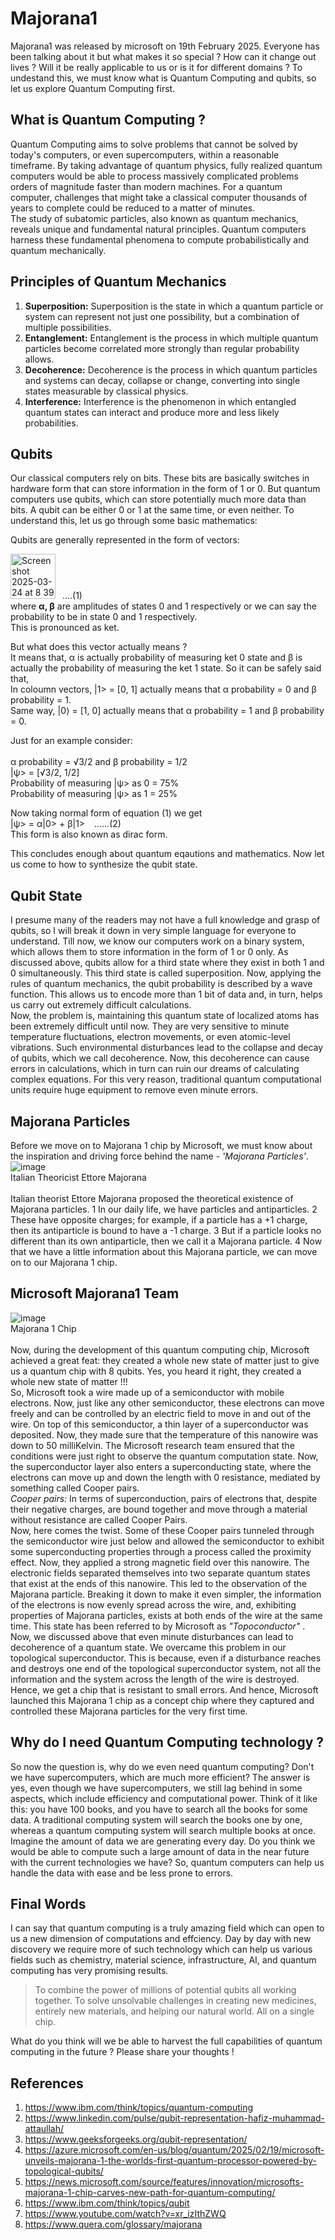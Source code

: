 # Majorana1

Majorana1 was released by microsoft on 19th February 2025. Everyone has been talking about it but what makes it so special ? How can it change out lives ? Will it be really applicable to us or is it for different domains ? To undestand this, we must know what is Quantum Computing and qubits, so let us explore Quantum Computing first.

## What is Quantum Computing ?

Quantum Computing aims to solve problems that cannot be solved by today's computers, or even supercomputers, within a reasonable timeframe. By taking advantage of quantum physics, fully realized quantum computers would be able to process massively complicated problems orders of magnitude faster than modern machines. For a quantum computer, challenges that might take a classical computer thousands of years to complete could be reduced to a matter of minutes.<br/>
The study of subatomic particles, also known as quantum mechanics, reveals unique and fundamental natural principles. Quantum computers harness these fundamental phenomena to compute probabilistically and quantum mechanically. <br/>

## Principles of Quantum Mechanics

1. **Superposition:** Superposition is the state in which a quantum particle or system can represent not just one possibility, but a combination of multiple possibilities.<br/>
2. **Entanglement:** Entanglement is the process in which multiple quantum particles become correlated more strongly than regular probability allows.<br/>
3. **Decoherence:** Decoherence is the process in which quantum particles and systems can decay, collapse or change, converting into single states measurable by classical physics.<br/>
4. **Interference:** Interference is the phenomenon in which entangled quantum states can interact and produce more and less likely probabilities.<br/>

## Qubits

Our classical computers rely on bits. These bits are basically switches in hardware form that can store information in the form of 1 or 0. But quantum computers use qubits, which can store potentially much more data than bits. A qubit can be either 0 or 1 at the same time, or even neither. To understand this, let us go through some basic mathematics:<br/>

Qubits are generally represented in the form of vectors:

<img width="72" alt="Screenshot 2025-03-24 at 8 39 42 PM" src="https://github.com/user-attachments/assets/b0209e82-9144-454a-9c89-1156c1cf61e6" /> &ensp;....(1) <br/>
where **α, β**
are amplitudes of states 0 and 1 respectively or we can say the probability to be in state 0 and 1 respectively.<br/>
This is pronounced as ket. <br/>

But what does this vector actually means ?
<br/>
It means that, α is actually probability of measuring ket 0 state and β is actually the probability of measuring the ket 1 state. So it can be safely said that,<br/>
In coloumn vectors, |1> = [0, 1] actually means that α probability = 0 and β probability = 1. <br/>
Same way, |0⟩ = [1, 0] actually means that α probability = 1 and β probability = 0. <br/>

Just for an example consider: <br/><br/>
α probability = √3/2    and β probability = 1/2 <br/>
|ψ> = [√3/2, 1/2] <br/>
Probability of measuring |ψ> as 0 = 75%  <br/>
Probability of measuring |ψ> as 1 = 25%  <br/>

Now taking normal form of equation (1) we get <br/>
|ψ> = α|0> + β|1>   &ensp; ......(2) <br/>
This form is also known as dirac form.<br/>

This concludes enough about quantum eqautions and mathematics. Now let us come to how to synthesize the qubit state.<br/>

## Qubit State
I presume many of the readers may not have a full knowledge and grasp of qubits, so I will break it down in very simple language for everyone to understand.
Till now, we know our computers work on a binary system, which allows them to store information in the form of 1 or 0 only. As discussed above, qubits allow for a third state where they exist in both 1 and 0 simultaneously. This third state is called superposition. Now, applying the rules of quantum mechanics, the qubit probability is described by a wave function. This allows us to encode more than 1 bit of data and, in turn, helps us carry out extremely difficult calculations. <br/>
Now, the problem is, maintaining this quantum state of localized atoms has been extremely difficult until now. They are very sensitive to minute temperature fluctuations, electron movements, or even atomic-level vibrations. Such environmental disturbances lead to the collapse and decay of qubits, which we call decoherence. Now, this decoherence can cause errors in calculations, which in turn can ruin our dreams of calculating complex equations. For this very reason, traditional quantum computational units require huge equipment to remove even minute errors.<br/>

## Majorana Particles
Before we move on to Majorana 1 chip by Microsoft, we must know about the inspiration and driving force behind the name - _'Majorana Particles'_. <br/> 
![image](https://github.com/user-attachments/assets/57a3065c-9e7c-4b9f-975b-8fa18f3e569c)<br/>
Italian Theoricist Ettore Majorana<br/><br/>
Italian theorist Ettore Majorana proposed the theoretical existence of Majorana particles. 1  In our daily life, we have particles and antiparticles. 2  These have opposite charges; for example, if a particle has a +1 charge, then its antiparticle is bound to have a -1 charge. 3  But if a particle looks no different than its own antiparticle, then we call it a Majorana particle. 4  Now that we have a little information about this Majorana particle, we can move on to our Majorana 1 chip.<br/>

## Microsoft Majorana1 Team
![image](https://github.com/user-attachments/assets/b4084180-dd2e-45e6-b895-b83bf4e04bd3)<br/>
Majorana 1 Chip<br/><br/>
Now, during the development of this quantum computing chip, Microsoft achieved a great feat: they created a whole new state of matter just to give us a quantum chip with 8 qubits. Yes, you heard it right, they created a whole new state of matter !!!<br/>
So, Microsoft took a wire made up of a semiconductor with mobile electrons. Now, just like any other semiconductor, these electrons can move freely and can be controlled by an electric field to move in and out of the wire. On top of this semiconductor, a thin layer of a superconductor was deposited. Now, they made sure that the temperature of this nanowire was down to 50 milliKelvin. The Microsoft research team ensured that the conditions were just right to observe the quantum computation state. Now, the superconductor layer also enters a superconducting state, where the electrons can move up and down the length with 0 resistance, mediated by something called Cooper pairs. <br/>
_Cooper pairs:_ In terms of superconduction, pairs of electrons that, despite their negative charges, are bound together and move through a material without resistance are called Cooper Pairs. <br/>
Now, here comes the twist. Some of these Cooper pairs tunneled through the semiconductor wire just below and allowed the semiconductor to exhibit some superconducting properties through a process called the proximity effect. Now, they applied a strong magnetic field over this nanowire. The electronic fields separated themselves into two separate quantum states that exist at the ends of this nanowire. This led to the observation of the Majorana particle. Breaking it down to make it even simpler, the information of the electrons is now evenly spread across the wire, and, exhibiting properties of Majorana particles, exists at both ends of the wire at the same time. This state has been referred to by Microsoft as _"Topoconductor"_ . <br/>
Now, we discussed above that even minute disturbances can lead to decoherence of a quantum state. We overcame this problem in our topological superconductor. This is because, even if a disturbance reaches and destroys one end of the topological superconductor system, not all the information and the system across the length of the wire is destroyed. Hence, we get a chip that is resistant to small errors. And hence, Microsoft launched this Majorana 1 chip as a concept chip where they captured and controlled these Majorana particles for the very first time. <br/>

## Why do I need Quantum Computing technology ?
So now the question is, why do we even need quantum computing? Don't we have supercomputers, which are much more efficient? The answer is yes, even though we have supercomputers, we still lag behind in some aspects, which include efficiency and computational power. Think of it like this: you have 100 books, and you have to search all the books for some data. A traditional computing system will search the books one by one, whereas a quantum computing system will search multiple books at once. Imagine the amount of data we are generating every day. Do you think we would be able to compute such a large amount of data in the near future with the current technologies we have? So, quantum computers can help us handle the data with ease and be less prone to errors.<br/>

## Final Words
I can say that quantum computing is a truly amazing field which can open to us a new dimension of computations and effciency. Day by day with new discovery we require more of such technology which can help us various fields such as chemistry, material science, infrastructure, AI, and quantum computing has very promising results. <br/>

> To combine the power of millions of potential qubits all working together.
> To solve unsolvable challenges in creating new medicines, entirely new materials, and helping our natural world.
> All on a single chip. <br/> 

What do you think will we be able to harvest the full capabilities of quantum computing in the future ? Please share your thoughts !<br/>

## References
1. https://www.ibm.com/think/topics/quantum-computing
2. https://www.linkedin.com/pulse/qubit-representation-hafiz-muhammad-attaullah/
3. https://www.geeksforgeeks.org/qubit-representation/
4. https://azure.microsoft.com/en-us/blog/quantum/2025/02/19/microsoft-unveils-majorana-1-the-worlds-first-quantum-processor-powered-by-topological-qubits/
5. https://news.microsoft.com/source/features/innovation/microsofts-majorana-1-chip-carves-new-path-for-quantum-computing/
6. https://www.ibm.com/think/topics/qubit
7. https://www.youtube.com/watch?v=xr_izIthZWQ
8. https://www.quera.com/glossary/majorana




